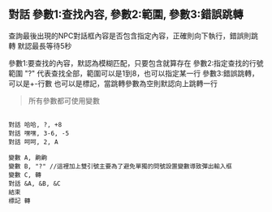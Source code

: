 ## 對話 參數1:查找內容, 參數2:範圍, 參數3:錯誤跳轉
查詢最後出現的NPC對話框內容是否包含指定內容，正確則向下執行，錯誤則跳轉
默認最長等待5秒

參數1:要查找的內容，默認為模糊匹配，只要包含就算存在
參數2:指定查找的行號範圍 "?" 代表查找全部，範圍可以是1到8，也可以指定某一行
參數3:錯誤跳轉，可以是+-行數 也可以是標記，當跳轉參數為空則默認向上跳轉一行

> 所有參數都可使用變數

```

對話 哈哈, ?, +8
對話 嘿嘿, 3-6, -5
對話 呵呵, 2, A

變數 A, 齁齁
變數 B, "?" //這裡加上雙引號主要為了避免單獨的問號設置變數導致彈出輸入框
變數 C, 轉
對話 &A, &B, &C
結束
標記 轉


```
